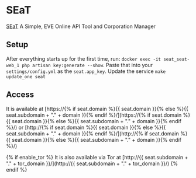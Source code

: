 # SEaT

[SEaT](https://github.com/eveseat/seat) A Simple, EVE Online API Tool and Corporation Manager 

## Setup

After everything starts up for the first time, run: `docker exec -it seat_seat-web_1 php artisan key:generate --show`.
Paste that into your `settings/config.yml` as the `seat.app_key`.
Update the service `make update_one seat`

## Access

It is available at [https://{% if seat.domain %}{{ seat.domain }}{% else %}{{ seat.subdomain + "." + domain }}{% endif %}/](https://{% if seat.domain %}{{ seat.domain }}{% else %}{{ seat.subdomain + "." + domain }}{% endif %}/) or [http://{% if seat.domain %}{{ seat.domain }}{% else %}{{ seat.subdomain + "." + domain }}{% endif %}/](http://{% if seat.domain %}{{ seat.domain }}{% else %}{{ seat.subdomain + "." + domain }}{% endif %}/)

{% if enable_tor %}
It is also available via Tor at [http://{{ seat.subdomain + "." + tor_domain }}/](http://{{ seat.subdomain + "." + tor_domain }}/)
{% endif %}
